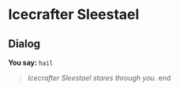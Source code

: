 # Icecrafter Sleestael


## Dialog

**You say:** `hail`



>*Icecrafter Sleestael stares through you.*
end
